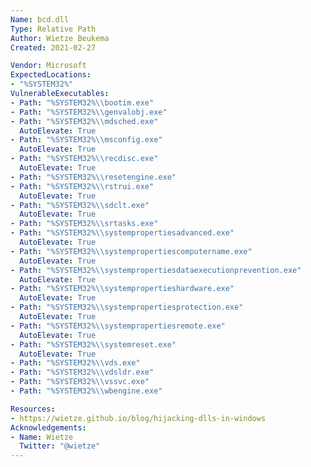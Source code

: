 ```yaml
---
Name: bcd.dll
Type: Relative Path
Author: Wietze Beukema
Created: 2021-02-27

Vendor: Microsoft
ExpectedLocations:
- "%SYSTEM32%"
VulnerableExecutables:
- Path: "%SYSTEM32%\\bootim.exe"
- Path: "%SYSTEM32%\\genvalobj.exe"
- Path: "%SYSTEM32%\\mdsched.exe"
  AutoElevate: True
- Path: "%SYSTEM32%\\msconfig.exe"
  AutoElevate: True
- Path: "%SYSTEM32%\\recdisc.exe"
  AutoElevate: True
- Path: "%SYSTEM32%\\resetengine.exe"
- Path: "%SYSTEM32%\\rstrui.exe"
  AutoElevate: True
- Path: "%SYSTEM32%\\sdclt.exe"
  AutoElevate: True
- Path: "%SYSTEM32%\\srtasks.exe"
- Path: "%SYSTEM32%\\systempropertiesadvanced.exe"
  AutoElevate: True
- Path: "%SYSTEM32%\\systempropertiescomputername.exe"
  AutoElevate: True
- Path: "%SYSTEM32%\\systempropertiesdataexecutionprevention.exe"
  AutoElevate: True
- Path: "%SYSTEM32%\\systempropertieshardware.exe"
  AutoElevate: True
- Path: "%SYSTEM32%\\systempropertiesprotection.exe"
  AutoElevate: True
- Path: "%SYSTEM32%\\systempropertiesremote.exe"
  AutoElevate: True
- Path: "%SYSTEM32%\\systemreset.exe"
  AutoElevate: True
- Path: "%SYSTEM32%\\vds.exe"
- Path: "%SYSTEM32%\\vdsldr.exe"
- Path: "%SYSTEM32%\\vssvc.exe"
- Path: "%SYSTEM32%\\wbengine.exe"

Resources:
- https://wietze.github.io/blog/hijacking-dlls-in-windows
Acknowledgements:
- Name: Wietze
  Twitter: "@wietze"
---
```

